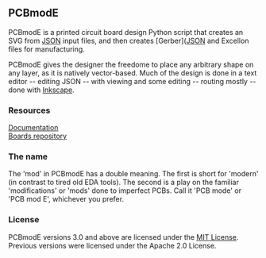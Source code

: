## PCBmodE
PCBmodE is a printed circuit board design Python script that creates an SVG from [JSON](http://en.wikipedia.org/wiki/JSON) input files, and then creates [Gerber]([JSON](http://en.wikipedia.org/wiki/JSON) and Excellon files for manufacturing. 

PCBmodE gives the designer the freedome to place any arbitrary shape on any layer, as it is natively vector-based. Much of the design is done in a text editor -- editing JSON -- with viewing and some editing -- routing mostly -- done with [Inkscape](http://inkscape.org).

### Resources
[Documentation](http://pcbmode.readthedocs.org)  
[Boards repository](https://github.com/boldport/boards)

### The name
The 'mod' in PCBmodE has a double meaning. The first is short for 'modern' (in contrast to tired old EDA tools). The second is a play on the familiar 'modifications' or 'mods' done to imperfect PCBs. Call it 'PCB mode' or 'PCB mod E', whichever you prefer. 

### License
PCBmodE versions 3.0 and above are licensed under the [MIT License](http://opensource.org/licenses/MIT). Previous versions were licensed under the Apache 2.0 License.
